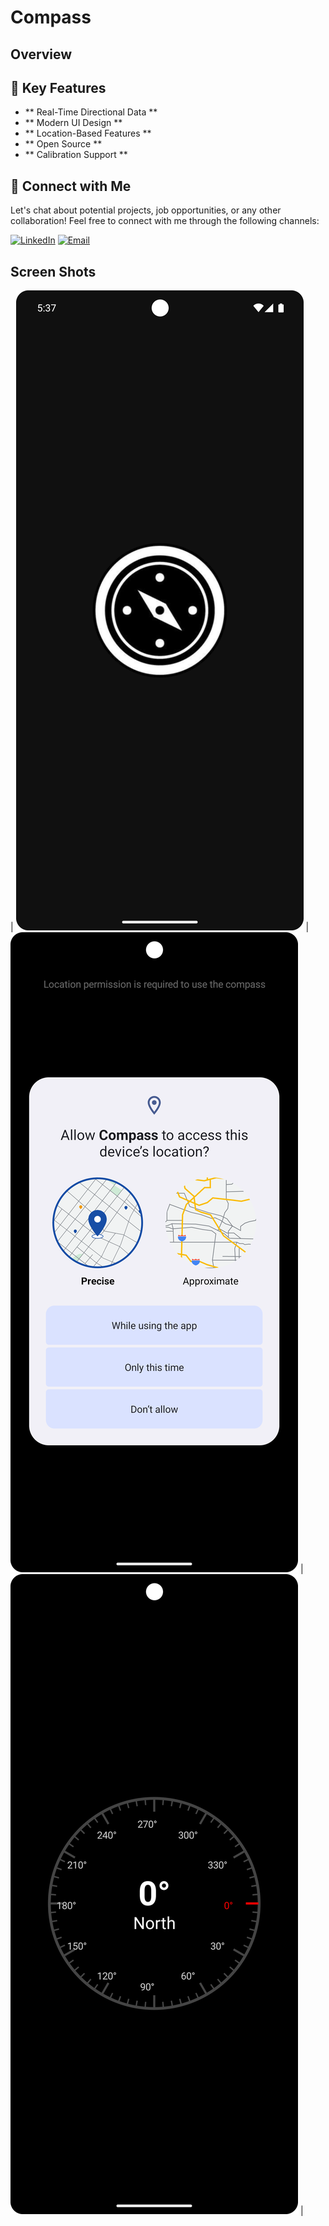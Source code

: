 # Compass
## Overview

## 🚀 Key Features
- ** Real-Time Directional Data **
- ** Modern UI Design ** 
- ** Location-Based Features **
- ** Open Source **
- ** Calibration Support **

## 🤝 Connect with Me
Let's chat about potential projects, job opportunities, or any other collaboration! Feel free to connect with me through the following channels:

[![LinkedIn](https://img.shields.io/badge/LinkedIn-Connect-blue?style=for-the-badge&logo=linkedin)](https://www.linkedin.com/in/muhammad-zohaib-imtiaz-dev)
[![Email](https://img.shields.io/badge/Email-Drop%20a%20Message-red?style=for-the-badge&logo=gmail)](mailto:mzkhan9610@gmail.com)

## Screen Shots


| ![Screenshot 1](https://github.com/ZohaibKhanDev/Compass/blob/master/screenshots/1.png) | ![Screenshot 2](https://github.com/ZohaibKhanDev/Compass/blob/master/screenshots/2.png) | ![Screenshot 3](https://github.com/ZohaibKhanDev/Compass/blob/master/screenshots/3.png) |

